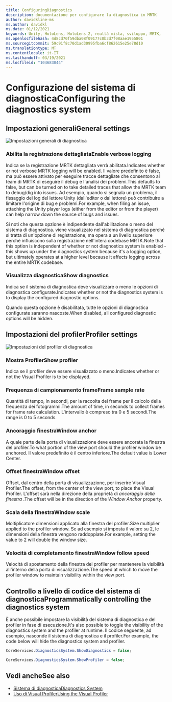 ```yaml
---
title: ConfiguringDiagnostics
description: documentazione per configurare la diagnostica in MRTK
author: davidkline-ms
ms.author: davidkl
ms.date: 01/12/2021
keywords: Unity, HoloLens, HoloLens 2, realtà mista, sviluppo, MRTK,
ms.openlocfilehash: 4d8cd70f59dba08f09177c0b3d7f08aae1955801
ms.sourcegitcommit: 59c91f8c70d1ad30995fba6cf862615e25e78d10
ms.translationtype: MT
ms.contentlocale: it-IT
ms.lasthandoff: 03/19/2021
ms.locfileid: "104683044"
---
```

# <a name="configuring-the-diagnostics-system"></a><span data-ttu-id="2c2f5-104">Configurazione del sistema di diagnostica</span><span class="sxs-lookup"><span data-stu-id="2c2f5-104">Configuring the diagnostics system</span></span>

## <a name="general-settings"></a><span data-ttu-id="2c2f5-105">Impostazioni generali</span><span class="sxs-lookup"><span data-stu-id="2c2f5-105">General settings</span></span>

![Impostazioni generali di diagnostica](../images/diagnostics/DiagnosticsGeneralSettings.png)

### <a name="enable-verbose-logging"></a><span data-ttu-id="2c2f5-107">Abilita la registrazione dettagliata</span><span class="sxs-lookup"><span data-stu-id="2c2f5-107">Enable verbose logging</span></span>

<span data-ttu-id="2c2f5-108">Indica se la registrazione MRTK dettagliata verrà abilitata.</span><span class="sxs-lookup"><span data-stu-id="2c2f5-108">Indicates whether or not verbose MRTK logging will be enabled.</span></span> <span data-ttu-id="2c2f5-109">Il valore predefinito è false, ma può essere attivato per eseguire tracce dettagliate che consentono al team di MRTK di eseguire il debug e l'analisi dei problemi.</span><span class="sxs-lookup"><span data-stu-id="2c2f5-109">This defaults to false, but can be turned on to take detailed traces that allow the MRTK team to debug/dig into issues.</span></span> <span data-ttu-id="2c2f5-110">Ad esempio, quando si segnala un problema, il fissaggio dei log del lettore Unity (dall'editor o dal lettore) può contribuire a limitare l'origine di bug e problemi.</span><span class="sxs-lookup"><span data-stu-id="2c2f5-110">For example, when filing an issue, attaching the Unity player logs (either from the editor or from the player) can help narrow down the source of bugs and issues.</span></span>

<span data-ttu-id="2c2f5-111">Si noti che questa opzione è indipendente dall'abilitazione o meno del sistema di diagnostica. viene visualizzato nel sistema di diagnostica perché si tratta di un'opzione di registrazione, ma opera a un livello superiore perché influiscono sulla registrazione nell'intera codebase MRTK.</span><span class="sxs-lookup"><span data-stu-id="2c2f5-111">Note that this option is independent of whether or not diagnostics system is enabled - this shows up under the diagnostics system because it's a logging option, but ultimately operates at a higher level because it affects logging across the entire MRTK codebase.</span></span>

### <a name="show-diagnostics"></a><span data-ttu-id="2c2f5-112">Visualizza diagnostica</span><span class="sxs-lookup"><span data-stu-id="2c2f5-112">Show diagnostics</span></span>

<span data-ttu-id="2c2f5-113">Indica se il sistema di diagnostica deve visualizzare o meno le opzioni di diagnostica configurate.</span><span class="sxs-lookup"><span data-stu-id="2c2f5-113">Indicates whether or not the diagnostics system is to display the configured diagnostic options.</span></span>

<span data-ttu-id="2c2f5-114">Quando questa opzione è disabilitata, tutte le opzioni di diagnostica configurate saranno nascoste.</span><span class="sxs-lookup"><span data-stu-id="2c2f5-114">When disabled, all configured diagnostic options will be hidden.</span></span>

## <a name="profiler-settings"></a><span data-ttu-id="2c2f5-115">Impostazioni del profiler</span><span class="sxs-lookup"><span data-stu-id="2c2f5-115">Profiler settings</span></span>

![Impostazioni del profiler di diagnostica](../images/diagnostics/DiagnosticsProfilerSettings.png)

### <a name="show-profiler"></a><span data-ttu-id="2c2f5-117">Mostra Profiler</span><span class="sxs-lookup"><span data-stu-id="2c2f5-117">Show profiler</span></span>

<span data-ttu-id="2c2f5-118">Indica se il profiler deve essere visualizzato o meno.</span><span class="sxs-lookup"><span data-stu-id="2c2f5-118">Indicates whether or not the Visual Profiler is to be displayed.</span></span>

### <a name="frame-sample-rate"></a><span data-ttu-id="2c2f5-119">Frequenza di campionamento frame</span><span class="sxs-lookup"><span data-stu-id="2c2f5-119">Frame sample rate</span></span>

<span data-ttu-id="2c2f5-120">Quantità di tempo, in secondi, per la raccolta dei frame per il calcolo della frequenza dei fotogrammi.</span><span class="sxs-lookup"><span data-stu-id="2c2f5-120">The amount of time, in seconds to collect frames for frame rate calculation.</span></span> <span data-ttu-id="2c2f5-121">L'intervallo è compreso tra 0 e 5 secondi.</span><span class="sxs-lookup"><span data-stu-id="2c2f5-121">The range is 0 to 5 seconds.</span></span>

### <a name="window-anchor"></a><span data-ttu-id="2c2f5-122">Ancoraggio finestra</span><span class="sxs-lookup"><span data-stu-id="2c2f5-122">Window anchor</span></span>

<span data-ttu-id="2c2f5-123">A quale parte della porta di visualizzazione deve essere ancorata la finestra del profiler.</span><span class="sxs-lookup"><span data-stu-id="2c2f5-123">To what portion of the view port should the profiler window be anchored.</span></span> <span data-ttu-id="2c2f5-124">Il valore predefinito è il centro inferiore.</span><span class="sxs-lookup"><span data-stu-id="2c2f5-124">The default value is Lower Center.</span></span>

### <a name="window-offset"></a><span data-ttu-id="2c2f5-125">Offset finestra</span><span class="sxs-lookup"><span data-stu-id="2c2f5-125">Window offset</span></span>

<span data-ttu-id="2c2f5-126">Offset, dal centro della porta di visualizzazione, per inserire Visual Profiler.</span><span class="sxs-lookup"><span data-stu-id="2c2f5-126">The offset, from the center of the view port, to place the Visual Profiler.</span></span> <span data-ttu-id="2c2f5-127">L'offset sarà nella direzione della proprietà di *ancoraggio della finestra* .</span><span class="sxs-lookup"><span data-stu-id="2c2f5-127">The offset will be in the direction of the *Window Anchor* property.</span></span>

### <a name="window-scale"></a><span data-ttu-id="2c2f5-128">Scala della finestra</span><span class="sxs-lookup"><span data-stu-id="2c2f5-128">Window scale</span></span>

<span data-ttu-id="2c2f5-129">Moltiplicatore dimensioni applicato alla finestra del profiler.</span><span class="sxs-lookup"><span data-stu-id="2c2f5-129">Size multiplier applied to the profiler window.</span></span> <span data-ttu-id="2c2f5-130">Se ad esempio si imposta il valore su 2, le dimensioni della finestra vengono raddoppiate.</span><span class="sxs-lookup"><span data-stu-id="2c2f5-130">For example, setting the value to 2 will double the window size.</span></span>

### <a name="window-follow-speed"></a><span data-ttu-id="2c2f5-131">Velocità di completamento finestra</span><span class="sxs-lookup"><span data-stu-id="2c2f5-131">Window follow speed</span></span>

<span data-ttu-id="2c2f5-132">Velocità di spostamento della finestra del profiler per mantenere la visibilità all'interno della porta di visualizzazione.</span><span class="sxs-lookup"><span data-stu-id="2c2f5-132">The speed at which to move the profiler window to maintain visibility within the view port.</span></span>

## <a name="programmatically-controlling-the-diagnostics-system"></a><span data-ttu-id="2c2f5-133">Controllo a livello di codice del sistema di diagnostica</span><span class="sxs-lookup"><span data-stu-id="2c2f5-133">Programmatically controlling the diagnostics system</span></span>

<span data-ttu-id="2c2f5-134">È anche possibile impostare la visibilità del sistema di diagnostica e del profiler in fase di esecuzione.</span><span class="sxs-lookup"><span data-stu-id="2c2f5-134">It's also possible to toggle the visibility of the diagnostics system and the profiler at runtime.</span></span> <span data-ttu-id="2c2f5-135">Il codice seguente, ad esempio, nasconde il sistema di diagnostica e il profiler.</span><span class="sxs-lookup"><span data-stu-id="2c2f5-135">For example, the code below will hide the diagnostics system and profiler.</span></span>

```c#
CoreServices.DiagnosticsSystem.ShowDiagnostics = false;

CoreServices.DiagnosticsSystem.ShowProfiler = false;
```

## <a name="see-also"></a><span data-ttu-id="2c2f5-136">Vedi anche</span><span class="sxs-lookup"><span data-stu-id="2c2f5-136">See also</span></span>

- [<span data-ttu-id="2c2f5-137">Sistema di diagnostica</span><span class="sxs-lookup"><span data-stu-id="2c2f5-137">Diagnostics System</span></span>](diagnostics-system-getting-started.md)
- [<span data-ttu-id="2c2f5-138">Uso di Visual Profiler</span><span class="sxs-lookup"><span data-stu-id="2c2f5-138">Using the Visual Profiler</span></span>](using-visual-profiler.md)
